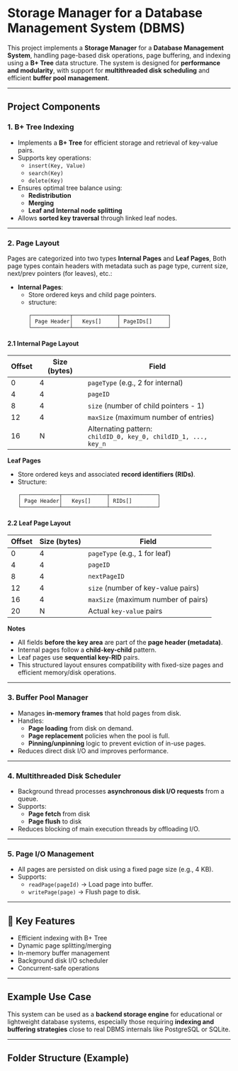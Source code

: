 # Storage Manager for a Database Management System (DBMS)

This project implements a **Storage Manager** for a **Database Management System**, handling page-based disk operations, page buffering, and indexing using a **B+ Tree** data structure. The system is designed for **performance and modularity**, with support for **multithreaded disk scheduling** and efficient **buffer pool management**.

---

## Project Components

### 1. B+ Tree Indexing
- Implements a **B+ Tree** for efficient storage and retrieval of key-value pairs.
- Supports key operations: 
  - `insert(Key, Value)`
  - `search(Key)`
  - `delete(Key)`
- Ensures optimal tree balance using:
  - **Redistribution**
  - **Merging**
  - **Leaf and Internal node splitting**
- Allows **sorted key traversal** through linked leaf nodes.

---

### 2. Page Layout

Pages are categorized into two types **Internal Pages** and **Leaf Pages**, Both page types contain headers with metadata such as page type, current size, next/prev pointers (for leaves), etc.:
- **Internal Pages**:
  - Store ordered keys and child page pointers.
  - structure:
    ```
    ┌────────────┬──────────────┬───────────────┐
    │ Page Header│   Keys[]     │ PageIDs[]     │
    └────────────┴──────────────┴───────────────┘
    ```

#### 2.1 Internal Page Layout

| Offset | Size (bytes) | Field                                      |
|--------|--------------|--------------------------------------------|
| 0      | 4            | `pageType` (e.g., 2 for internal)          |
| 4      | 4            | `pageID`                                   |
| 8      | 4            | `size` (number of child pointers - 1)      |
| 12     | 4            | `maxSize` (maximum number of entries)      |
| 16     | N            | Alternating pattern:<br>`childID_0, key_0, childID_1, ..., key_n` |


**Leaf Pages**
- Store ordered keys and associated **record identifiers (RIDs)**.
- Structure:
    ```
    ┌────────────┬──────────────┬───────────────┐
    │ Page Header│   Keys[]     │ RIDs[]        │
    └────────────┴──────────────┴───────────────┘
    ```
  

#### 2.2 Leaf Page Layout

| Offset | Size (bytes) | Field                                     |
|--------|--------------|-------------------------------------------|
| 0      | 4            | `pageType` (e.g., 1 for leaf)             |
| 4      | 4            | `pageID`                                  |
| 8      | 4            | `nextPageID`                              |
| 12     | 4            | `size` (number of key-value pairs)        |
| 16     | 4            | `maxSize` (maximum number of pairs)       |
| 20     | N            | Actual `key-value` pairs                  |


**Notes**

- All fields **before the key area** are part of the **page header (metadata)**.
- Internal pages follow a **child-key-child** pattern.
- Leaf pages use **sequential key-RID** pairs.
- This structured layout ensures compatibility with fixed-size pages and efficient memory/disk operations.


---

### 3. Buffer Pool Manager
- Manages **in-memory frames** that hold pages from disk.
- Handles:
  - **Page loading** from disk on demand.
  - **Page replacement** policies when the pool is full.
  - **Pinning/unpinning** logic to prevent eviction of in-use pages.
- Reduces direct disk I/O and improves performance.

---

### 4. Multithreaded Disk Scheduler
- Background thread processes **asynchronous disk I/O requests** from a queue.
- Supports:
  - **Page fetch** from disk
  - **Page flush** to disk
- Reduces blocking of main execution threads by offloading I/O.

---

### 5. Page I/O Management
- All pages are persisted on disk using a fixed page size (e.g., 4 KB).
- Supports:
  - `readPage(pageId)` → Load page into buffer.
  - `writePage(page)` → Flush page to disk.
---

## 📌 Key Features
- Efficient indexing with B+ Tree
- Dynamic page splitting/merging
- In-memory buffer management
- Background disk I/O scheduler
- Concurrent-safe operations

---

## Example Use Case
This system can be used as a **backend storage engine** for educational or lightweight database systems, especially those requiring **indexing and buffering strategies** close to real DBMS internals like PostgreSQL or SQLite.

---

## Folder Structure (Example)
